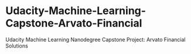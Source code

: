 # Udacity-Machine-Learning-Capstone-Arvato-Financial
Udacity Machine Learning Nanodegree Capstone Project: Arvato Financial Solutions

